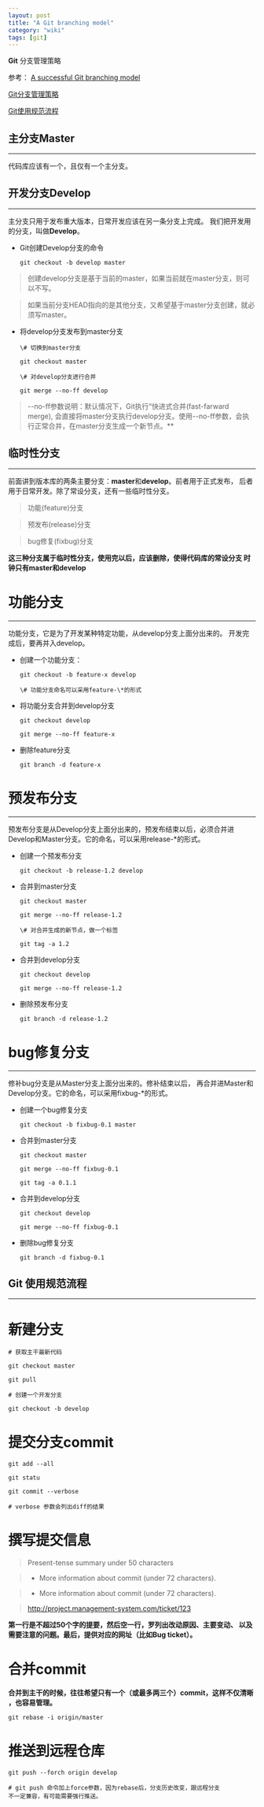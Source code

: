 ```yaml
---
layout: post
title: "A Git branching model"
category: "wiki" 
tags: [git]
---
```


**Git** 分支管理策略

参考：
[A successful Git branching model][1]

[Git分支管理策略][2]

[Git使用规范流程][3]

[1]: http://nvie.com/posts/a-successful-git-branching-model/
[2]: http://www.ruanyifeng.com/blog/2012/07/git.html
[3]: http://www.ruanyifeng.com/blog/2015/08/git-use-process.html

<!-- more -->

主分支Master
---

---

代码库应该有一个，且仅有一个主分支。

开发分支Develop
---

---

主分支只用于发布重大版本，日常开发应该在另一条分支上完成。
我们把开发用的分支，叫做**Develop**。

- Git创建Develop分支的命令
	
	`git checkout -b develop master`

> 创建develop分支是基于当前的master，如果当前就在master分支，则可以不写。

> 如果当前分支HEAD指向的是其他分支，又希望基于master分支创建，就必须写master。

- 将develop分支发布到master分支

	`\# 切换到master分支`

	`git checkout master`

	`\# 对develop分支进行合并`

	`git merge --no-ff develop`

> --no-ff参数说明：默认情况下，Git执行“快进式合并(fast-farward merge),
会直接将master分支执行develop分支。使用--no-ff参数，会执行正常合并，在master分支生成一个新节点。**

临时性分支
---

---

前面讲到版本库的两条主要分支：**master**和**develop**。前者用于正式发布，
后者用于日常开发。除了常设分支，还有一些临时性分支。

> 功能(feature)分支 

> 预发布(release)分支

> bug修复(fixbug)分支 

**这三种分支属于临时性分支，使用完以后，应该删除，使得代码库的常设分支
时钟只有master和develop**

功能分支
===

---

功能分支，它是为了开发某种特定功能，从develop分支上面分出来的。
开发完成后，要再并入develop。

- 创建一个功能分支：

	`git checkout -b feature-x develop`

	`\# 功能分支命名可以采用feature-\*的形式`

- 将功能分支合并到develop分支


	`git checkout develop`

	`git merge --no-ff feature-x`

- 删除feature分支

	`git branch -d feature-x`

预发布分支
===

---

预发布分支是从Develop分支上面分出来的，预发布结束以后，必须合并进
Develop和Master分支。它的命名，可以采用release-\*的形式。

- 创建一个预发布分支
	
	`git checkout -b release-1.2 develop`

- 合并到master分支

	`git checkout master`

	`git merge --no-ff release-1.2`

	`\# 对合并生成的新节点，做一个标签`

	`git tag -a 1.2`

- 合并到develop分支

	`git checkout develop`

	`git merge --no-ff release-1.2`

- 删除预发布分支

	`git branch -d release-1.2`

bug修复分支
===

---

修补bug分支是从Master分支上面分出来的。修补结束以后，
再合并进Master和Develop分支。它的命名，可以采用fixbug-\*的形式。

- 创建一个bug修复分支
	
	`git checkout -b fixbug-0.1 master`

- 合并到master分支

	`git checkout master`

	`git merge --no-ff fixbug-0.1`

	`git tag -a 0.1.1`

- 合并到develop分支

	`git checkout develop`

	`git merge --no-ff fixbug-0.1`

- 删除bug修复分支

	`git branch -d fixbug-0.1`


Git 使用规范流程
---

---

新建分支
===

	# 获取主干最新代码

	git checkout master

	git pull

	# 创建一个开发分支

	git checkout -b develop

提交分支commit
===

	git add --all

	git statu

	git commit --verbose

	# verbose 参数会列出diff的结果

撰写提交信息
===

> Present-tense summary under 50 characters

>

> * More information about commit (under 72 characters).

> * More information about commit (under 72 characters).

> http://project.management-system.com/ticket/123

**第一行是不超过50个字的提要，然后空一行，罗列出改动原因、主要变动、
以及需要注意的问题。最后，提供对应的网址（比如Bug ticket）。**

合并commit
===

**合并到主干的时候，往往希望只有一个（或最多两三个）commit，这样不仅清晰
，也容易管理。**

	git rebase -i origin/master

推送到远程仓库
===

	git push --forch origin develop

	# git push 命令加上force参数，因为rebase后，分支历史改变，跟远程分支
	不一定兼容，有可能需要强行推送。


